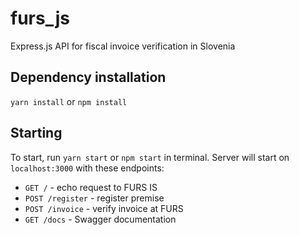 # furs_js
Express.js API for fiscal invoice verification in Slovenia


## Dependency installation
`yarn install` or `npm install`

## Starting
To start, run `yarn start` or `npm start` in terminal. 
Server will start on `localhost:3000` with these endpoints:
* `GET /` - echo request to FURS IS
* `POST /register` - register premise
* `POST /invoice` - verify invoice at FURS
* `GET /docs` - Swagger documentation